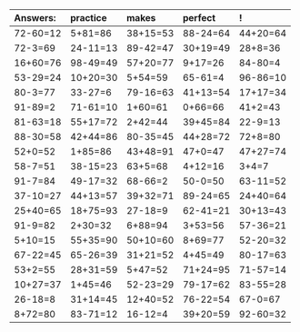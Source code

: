 | Answers: | practice | makes | perfect | ! |
| :--- | :--- | :--- | :--- | :--- |
| 72-60=12 | 5+81=86 | 38+15=53 | 88-24=64 | 44+20=64 | 
| 72-3=69 | 24-11=13 | 89-42=47 | 30+19=49 | 28+8=36 | 
| 16+60=76 | 98-49=49 | 57+20=77 | 9+17=26 | 84-80=4 | 
| 53-29=24 | 10+20=30 | 5+54=59 | 65-61=4 | 96-86=10 | 
| 80-3=77 | 33-27=6 | 79-16=63 | 41+13=54 | 17+17=34 | 
| 91-89=2 | 71-61=10 | 1+60=61 | 0+66=66 | 41+2=43 | 
| 81-63=18 | 55+17=72 | 2+42=44 | 39+45=84 | 22-9=13 | 
| 88-30=58 | 42+44=86 | 80-35=45 | 44+28=72 | 72+8=80 | 
| 52+0=52 | 1+85=86 | 43+48=91 | 47+0=47 | 47+27=74 | 
| 58-7=51 | 38-15=23 | 63+5=68 | 4+12=16 | 3+4=7 | 
| 91-7=84 | 49-17=32 | 68-66=2 | 50-0=50 | 63-11=52 | 
| 37-10=27 | 44+13=57 | 39+32=71 | 89-24=65 | 24+40=64 | 
| 25+40=65 | 18+75=93 | 27-18=9 | 62-41=21 | 30+13=43 | 
| 91-9=82 | 2+30=32 | 6+88=94 | 3+53=56 | 57-36=21 | 
| 5+10=15 | 55+35=90 | 50+10=60 | 8+69=77 | 52-20=32 | 
| 67-22=45 | 65-26=39 | 31+21=52 | 4+45=49 | 80-17=63 | 
| 53+2=55 | 28+31=59 | 5+47=52 | 71+24=95 | 71-57=14 | 
| 10+27=37 | 1+45=46 | 52-23=29 | 79-17=62 | 83-55=28 | 
| 26-18=8 | 31+14=45 | 12+40=52 | 76-22=54 | 67-0=67 | 
| 8+72=80 | 83-71=12 | 16-12=4 | 39+20=59 | 92-60=32 | 
